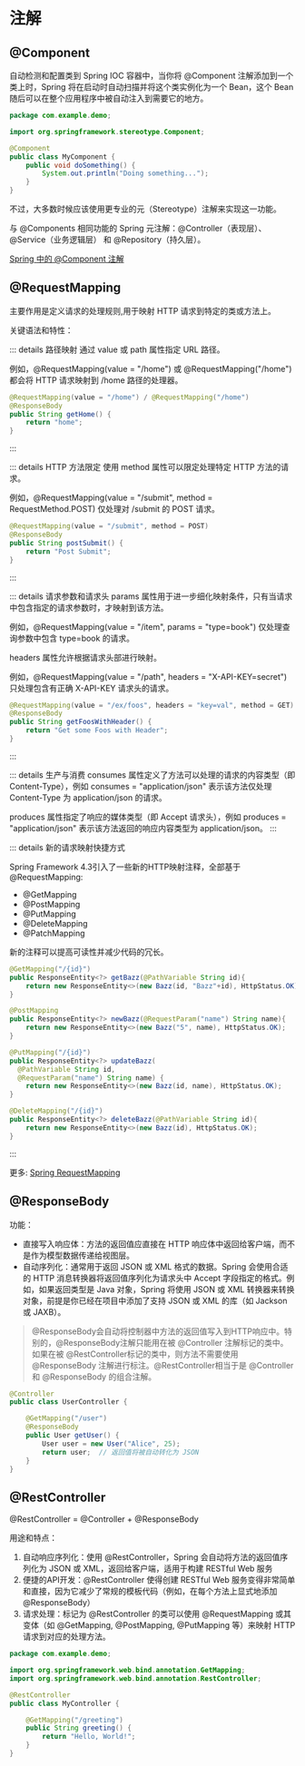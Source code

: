 # 注解

## @Component

自动检测和配置类到 Spring IOC 容器中，当你将 @Component 注解添加到一个类上时，Spring 将在启动时自动扫描并将这个类实例化为一个 Bean，这个 Bean 随后可以在整个应用程序中被自动注入到需要它的地方。

```java
package com.example.demo;

import org.springframework.stereotype.Component;

@Component
public class MyComponent {
    public void doSomething() {
        System.out.println("Doing something...");
    }
}
```

不过，大多数时候应该使用更专业的元（Stereotype）注解来实现这一功能。

与 @Components 相同功能的 Spring 元注解：@Controller（表现层）、@Service（业务逻辑层） 和 @Repository（持久层）。

[Spring 中的 @Component 注解](https://springdoc.cn/spring-component-annotation/)

## @RequestMapping

主要作用是定义请求的处理规则,用于映射 HTTP 请求到特定的类或方法上。

关键语法和特性：

::: details 路径映射
通过 value 或 path 属性指定 URL 路径。

例如，@RequestMapping(value = "/home") 或 @RequestMapping("/home") 都会将 HTTP 请求映射到 /home 路径的处理器。

```java
@RequestMapping(value = "/home") / @RequestMapping("/home") 
@ResponseBody
public String getHome() {
    return "home";
}
```
:::

::: details HTTP 方法限定
使用 method 属性可以限定处理特定 HTTP 方法的请求。

例如，@RequestMapping(value = "/submit", method = RequestMethod.POST) 仅处理对 /submit 的 POST 请求。

```java
@RequestMapping(value = "/submit", method = POST)
@ResponseBody
public String postSubmit() {
    return "Post Submit";
}
```
:::

::: details 请求参数和请求头
params 属性用于进一步细化映射条件，只有当请求中包含指定的请求参数时，才映射到该方法。

例如，@RequestMapping(value = "/item", params = "type=book") 仅处理查询参数中包含 type=book 的请求。

headers 属性允许根据请求头部进行映射。

例如，@RequestMapping(value = "/path", headers = "X-API-KEY=secret") 只处理包含有正确 X-API-KEY 请求头的请求。

```java
@RequestMapping(value = "/ex/foos", headers = "key=val", method = GET)
@ResponseBody
public String getFoosWithHeader() {
    return "Get some Foos with Header";
}
```
:::

::: details 生产与消费
consumes 属性定义了方法可以处理的请求的内容类型（即 Content-Type），例如 consumes = "application/json" 表示该方法仅处理 Content-Type 为 application/json 的请求。

produces 属性指定了响应的媒体类型（即 Accept 请求头），例如 produces = "application/json" 表示该方法返回的响应内容类型为 application/json。
:::

::: details 新的请求映射快捷方式

Spring Framework 4.3引入了一些新的HTTP映射注释，全部基于@RequestMapping:

- @GetMapping
- @PostMapping
- @PutMapping
- @DeleteMapping
- @PatchMapping

新的注释可以提高可读性并减少代码的冗长。

```java
@GetMapping("/{id}")
public ResponseEntity<?> getBazz(@PathVariable String id){
    return new ResponseEntity<>(new Bazz(id, "Bazz"+id), HttpStatus.OK);
}

@PostMapping
public ResponseEntity<?> newBazz(@RequestParam("name") String name){
    return new ResponseEntity<>(new Bazz("5", name), HttpStatus.OK);
}

@PutMapping("/{id}")
public ResponseEntity<?> updateBazz(
  @PathVariable String id,
  @RequestParam("name") String name) {
    return new ResponseEntity<>(new Bazz(id, name), HttpStatus.OK);
}

@DeleteMapping("/{id}")
public ResponseEntity<?> deleteBazz(@PathVariable String id){
    return new ResponseEntity<>(new Bazz(id), HttpStatus.OK);
}
```
:::

更多: [Spring RequestMapping](https://www.baeldung.com/spring-requestmapping)

## @ResponseBody​​​​

功能：

- 直接写入响应体：方法的返回值应直接在 HTTP 响应体中返回给客户端，而不是作为模型数据传递给视图层。
- 自动序列化：通常用于返回 JSON 或 XML 格式的数据。Spring 会使用合适的 HTTP 消息转换器将返回值序列化为请求头中 Accept 字段指定的格式。例如，如果返回类型是 Java 对象，Spring 将使用 JSON 或 XML 转换器来转换对象，前提是你已经在项目中添加了支持 JSON 或 XML 的库（如 Jackson 或 JAXB）。

> ​​@ResponseBody ​​会自动将控制器中方法的返回值写入到HTTP响应中。特别的，​​@ResponseBody​ ​注解只能用在被​ ​@Controller ​​注解标记的类中。如果在被 ​​@RestController​ ​标记的类中，则方法不需要使用​​ @ResponseBody​ ​注解进行标注。​​@RestController ​​相当于是 ​​@Controller​ ​和 ​​@ResponseBody​ ​的组合注解。

```java
@Controller
public class UserController {

    @GetMapping("/user")
    @ResponseBody
    public User getUser() {
        User user = new User("Alice", 25);
        return user;  // 返回值将被自动转化为 JSON
    }
}
```

## @RestController

@RestController = @Controller + @ResponseBody

用途和特点：
1. 自动响应序列化：使用 @RestController，Spring 会自动将方法的返回值序列化为 JSON 或 XML，返回给客户端，适用于构建 RESTful Web 服务
2. 便捷的API开发：@RestController 使得创建 RESTful Web 服务变得非常简单和直接，因为它减少了常规的模板代码（例如，在每个方法上显式地添加 @ResponseBody）
3. 请求处理：标记为 @RestController 的类可以使用 @RequestMapping 或其变体（如 @GetMapping, @PostMapping, @PutMapping 等）来映射 HTTP 请求到对应的处理方法。

```java
package com.example.demo;

import org.springframework.web.bind.annotation.GetMapping;
import org.springframework.web.bind.annotation.RestController;

@RestController
public class MyController {

    @GetMapping("/greeting")
    public String greeting() {
        return "Hello, World!";
    }
}
```